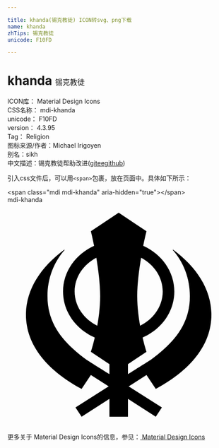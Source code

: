 ```yaml
---

title: khanda(锡克教徒) ICON转svg、png下载
name: khanda
zhTips: 锡克教徒
unicode: F10FD

---
```


# khanda  <small style="font-size: 60%;font-weight: 100">锡克教徒</small>


<div class="detail-page">
<p>
<span>
ICON库：
<span class="badge-secondary badge">Material Design Icons</span> 
</span>
<br/>
<span>
CSS名称：
<span class="badge-secondary badge">mdi-khanda</span> 
</span>
<br/>
<span>
unicode：
<span class="badge-secondary badge">F10FD</span> 
</span>
<br/>
<span>
version：
<span class="badge-secondary badge">4.3.95</span> 
</span>
<br/>
<span>Tag：
<span class="badge-light badge">Religion</span>
</span>
<br/>
<span>图标来源/作者：<span class="badge-light badge">Michael Irigoyen</span></span> 
<br/>
<span>别名：<span class="badge-light badge">sikh</span></span><br/><span class="zh-detail">中文描述：<span class="badge-primary badge">锡克教徒</span><span class="help-link"><span>帮助改进</span>(<a href="https://gitee.com/liuwave/icon-helper/edit/master/json/material/khanda.json" target="_blank" rel="noopener noreferrer">gitee</a><a href="https://github.com/liuwave/icon-helper/edit/master/json/material/khanda.json" target="_blank" rel="noopener noreferrer">github</a></span>)</span><br/>
</p>
</div>
<div class="alert alert-dark">
  <i class="mdi mdi-khanda mdi-48px"></i>
  <i class="mdi mdi-khanda mdi-36px"></i>
  <i class="mdi mdi-khanda mdi-24px"></i>
  <i class="mdi mdi-khanda mdi-18px"></i>
</div>
<div>
  <p>引入css文件后，可以用<code>&lt;span&gt;</code>包裹，放在页面中。具体如下所示：    
  </p>
  <div class="alert alert-primary" style="font-size: 14px">
    &lt;span class="mdi mdi-khanda" aria-hidden="true"&gt;&lt;/span&gt;
    <copy-btn content='<span class="mdi mdi-khanda" aria-hidden="true"></span>'></copy-btn>
  </div>
  <div class="alert alert-secondary">
    <i class="mdi mdi-khanda"
    style="font-size: 24px"
    aria-hidden="true"></i> mdi-khanda
    <copy-btn content="mdi-khanda" btn-title="复制图标名称"></copy-btn>
  </div>
</div>
<div id="svg" class="svg-wrap">
<svg xmlns="http://www.w3.org/2000/svg" viewBox="0 0 24 24"><path d="M16 20C19.72 18 22 15.27 22 12C22 9.34 20.46 6.9 17.89 5H17.82C19 6.35 19.68 8.09 19.68 10C19.68 13 18 15 15.5 16.83C15.5 16.84 14.38 17.54 13 18.41V17.33L15 16C15 16 14.8 15.4 14.58 14.46C16.6 13.58 18 11.69 18 9.5C18 7.34 16.64 5.47 14.65 4.57C14.84 3.63 15 3 15 3L12 1L9 3C9 3 9.16 3.63 9.35 4.57C7.37 5.47 6 7.34 6 9.5C6 11.69 7.4 13.58 9.42 14.46C9.2 15.4 9 16 9 16L11 17.33V18.41C9.62 17.54 8.5 16.84 8.5 16.83C6 15 4.32 13 4.32 10C4.32 8.09 5 6.35 6.18 5H6.12C3.54 6.9 2 9.34 2 12C2 15.27 4.29 18 8 20L9 18.5L10.92 19.73L7.34 22L8 23L11 21.07V23H13V21.07L16 23L16.66 22L13.08 19.73L15 18.5L16 20M16.75 9.5C16.75 11.09 15.76 12.46 14.31 13.19C14.14 12.23 14 11.12 14 10C14 8.67 14.2 7.15 14.42 5.86C15.81 6.6 16.75 7.95 16.75 9.5M7.25 9.5C7.25 7.95 8.19 6.6 9.59 5.86C9.8 7.15 10 8.67 10 10C10 11.12 9.86 12.23 9.69 13.19C8.24 12.46 7.25 11.09 7.25 9.5Z" /></svg>
</div>
<detail full-name='mdi-khanda'></detail>
    
<div><p>更多关于 Material Design Icons的信息，参见：<a target="_blank" href="https://iconhelper.cn/material.html"> Material Design Icons</a>
</p></div>
